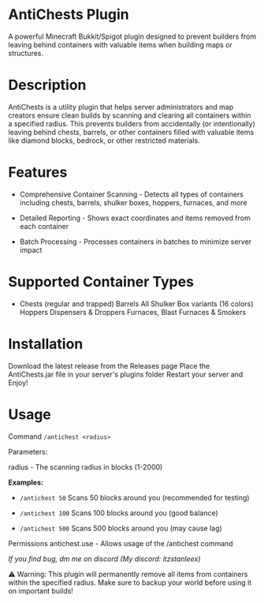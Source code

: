 # AntiChests Plugin
A powerful Minecraft Bukkit/Spigot plugin designed to prevent builders from leaving behind containers with valuable items when building maps or structures.

# Description
AntiChests is a utility plugin that helps server administrators and map creators ensure clean builds by scanning and clearing all containers within a specified radius. This prevents builders from accidentally (or intentionally) leaving behind chests, barrels, or other containers filled with valuable items like diamond blocks, bedrock, or other restricted materials.

# Features

- Comprehensive Container Scanning - Detects all types of containers including chests, barrels, shulker boxes, hoppers, furnaces, and more

- Detailed Reporting - Shows exact coordinates and items removed from each container

- Batch Processing - Processes containers in batches to minimize server impact

# Supported Container Types

- Chests (regular and trapped)
Barrels
All Shulker Box variants (16 colors)
Hoppers
Dispensers & Droppers
Furnaces, Blast Furnaces & Smokers

# Installation

Download the latest release from the Releases page
Place the AntiChests.jar file in your server's plugins folder
Restart your server and Enjoy!

# Usage
Command ``/antichest <radius>``

Parameters:

radius - The scanning radius in blocks (1-2000)

**Examples:**
- ``/antichest 50``    Scans 50 blocks around you (recommended for testing)


- ``/antichest 100``   Scans 100 blocks around you (good balance)


- ``/antichest 500``   Scans 500 blocks around you (may cause lag)

Permissions
antichest.use - Allows usage of the /antichest command


*If you find bug, dm me on discord (My discord: itzstanleex)*

⚠️ Warning: This plugin will permanently remove all items from containers within the specified radius. Make sure to backup your world before using it on important builds!